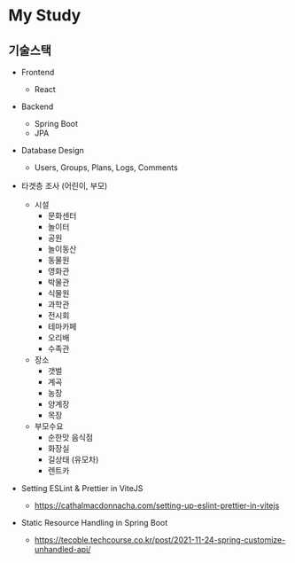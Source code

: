# My Study

## 기술스택

- Frontend
  - React
- Backend

  - Spring Boot
  - JPA

- Database Design

  - Users, Groups, Plans, Logs, Comments

- 타겟층 조사 (어린이, 부모)

  - 시설
    - 문화센터
    - 놀이터
    - 공원
    - 놀이동산
    - 동물원
    - 영화관
    - 박물관
    - 식물원
    - 과학관
    - 전시회
    - 테마카페
    - 오리배
    - 수족관
  - 장소
    - 갯벌
    - 계곡
    - 농장
    - 양계장
    - 목장
  - 부모수요
    - 순한맛 음식점
    - 화장실
    - 길상태 (유모차)
    - 렌트카

- Setting ESLint & Prettier in ViteJS

  - https://cathalmacdonnacha.com/setting-up-eslint-prettier-in-vitejs

- Static Resource Handling in Spring Boot
  - https://tecoble.techcourse.co.kr/post/2021-11-24-spring-customize-unhandled-api/
